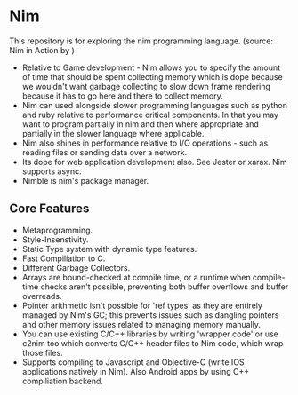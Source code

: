 # Nim
This repository is for exploring the nim programming language. 
(source: Nim in Action by )
* Relative to Game development - Nim allows you to specify the amount of time that should be spent collecting memory which
	is dope because we wouldn't want garbage collecting to slow down frame rendering because it has to go here and there to 
	collect memory. 
* Nim can used alongside slower programming languages such as python and ruby relative to performance critical components.
  In that you may want to program partially in nim and then where appropriate and partially in the slower language where applicable.
* Nim also shines in performance relative to I/O operations - such as reading files or sending data over a network.
* Its dope for web application development also. See Jester or xarax. Nim supports async.
* Nimble is nim's package manager.

## Core Features
* Metaprogramming.
* Style-Insenstivity.
* Static Type system with dynamic type features.
* Fast Compiliation to C.
* Different Garbage Collectors.
* Arrays are bound-checked at compile time, or a runtime when compile-time checks aren't possible, preventing both buffer overflows
  and buffer overreads.
* Pointer arithmetic isn't possible for 'ref types' as they are entirely managed by Nim's GC; this prevents issues such as dangling
  pointers and other memory issues related to managing memory manually.
* You can use existing C/C++ libraries by writing 'wrapper code' or use c2nim too which converts C/C++ header files to Nim code, which wrap those files.
* Supports compiling to Javascript and Objective-C (write IOS applications natively in Nim). Also Android apps by using C++ compiliation backend.

